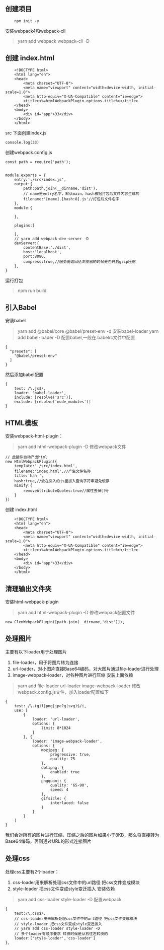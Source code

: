 ## 创建项目
```
    npm init -y
```
安装webpack4和webpack-cli
> yarn add webpack webpack-cli -D

## 创建 index.html
```
    <!DOCTYPE html>
    <html lang="en">
    <head>
        <meta charset="UTF-8">
        <meta name="viewport" content="width=device-width, initial-scale=1.0">
        <meta http-equiv="X-UA-Compatible" content="ie=edge">
        <title><%=htmlWebpackPlugin.options.title%></title>
    </head>
    <body>
        <div id="app">33</div>
    </body>
    </html>
```
src 下面创建index.js

```
console.log(33)
```

创建webpack.config.js

```
const path = require('path');


module.exports = {
    entry:'./src/index.js',
    output:{
        path:path.join(__dirname,'dist'),
        // name是entry名字，默认main，hash根据打包后文件内容生成的
        filename:'[name].[hash:8].js'//打包后文件名字
    },
    module:{
       
    },
    
    plugins:[
        
    ],
    // yarn add webpack-dev-server -D
    devServer:{
        contentBase:'./dist',
        host:'localhost',
        port:8080,
        compress:true,//服务器返回给浏览器的时候是否开启gzip压缩
    },
}
```

运行打包
> npm run build


## 引入Babel
安装babel
> yarn add @babel/core @babel/preset-env -d
安装babel-loader
> yarn add babel-loader -D
配置babel,一般在.babelrc文件中配置

```
{
  "presets": [
    "@babel/preset-env"
  ]
}
```
然后添加babel配置
```
{
    test: /\.js$/,
    loader: 'babel-loader',
    include: [resolve('src')],
    exclude: [resolve('node_modules')]
}
```

## HTML模板
安装webpack-html-plugin：
> yarn add html-webpack-plugin -D
修改webpack文件
```
// 此插件自动产出html
new HtmlWebpackPlugin({
    template:'./src/index.html',
    filename:'index.html',//产生文件名称
    title:'hah ',
    hash:true,//会在引入的js里加入查询字符串避免缓存
    minify:{
        removeAttributeQuotes:true//属性去掉引号
    }
})
```
创建 index.html
```
    <!DOCTYPE html>
    <html lang="en">
    <head>
        <meta charset="UTF-8">
        <meta name="viewport" content="width=device-width, initial-scale=1.0">
        <meta http-equiv="X-UA-Compatible" content="ie=edge">
        <title><%=htmlWebpackPlugin.options.title%></title>
    </head>
    <body>
        <div id="app">33</div>
    </body>
    </html>
```

## 清理输出文件夹
安装html-webpack-plugin
> yarn add html-webpack-plugin -D
修改webpack配置文件
```
new ClenWebpackPlugin([path.join(__dirname,'dist')]),

```

## 处理图片
主要有以下loader用于处理图片
1. file-loader，用于将图片转为连接
2. url-loader，对小图片直接Base64编码，对大图片通过file-loader进行处理
3. image-webpack-loader，对各种图片进行压缩
安装上面依赖
> yarn add file-loader url-loader image-webpack-loader
修改webpack.config.js文件，加入loader配置如下
```
{
    test: /\.(gif|png|jpe?g|svg)$/i,
    use: [
        {
            loader: 'url-loader',
            options: {
                limit: 8*1024
            }
        }, {
            loader: 'image-webpack-loader',
            options: {
                mozjpeg: {
                    progressive: true,
                    quality: 75
                },
                optipng: {
                    enabled: true
                },
                pngquant: {
                    quality: '65-90',
                    speed: 4
                },
                gifsicle: {
                    interlaced: false
                }
            }
        }
    ]
}
```
我们会对所有的图片进行压缩，压缩之后的图片如果小于8KB，那么将直接转为Base64编码，否则通过URL的形式连接图片

## 处理css
处理css主要有2个loader：
1.  css-loader用来解析处理css文件中的url路径 把css文件变成模块
2. style-loader 把css文件变成style变迁插入
安装依赖
> yarn add css-loader style-loader -D
配置webpack
```
{
    test:/\.css$/,
    // css-loader用来解析处理css文件中的url路径 把css文件变成模块
    // style-loader 把css文件变成style变迁插入
    // yarn add css-loader style-loader -D
    // 多个loader有顺序要求 转换时候是从右往左转换的 
    loader:['style-loader','css-loader']
},
```


